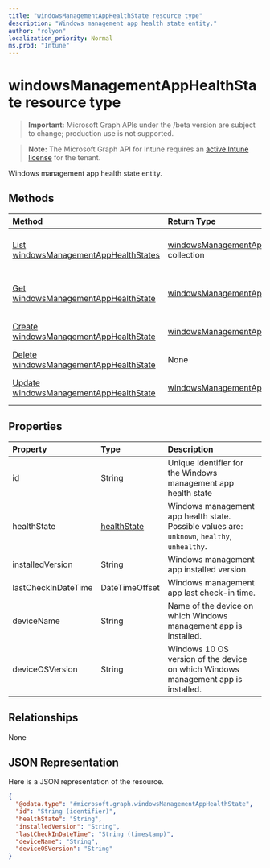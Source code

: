 ```yaml
---
title: "windowsManagementAppHealthState resource type"
description: "Windows management app health state entity."
author: "rolyon"
localization_priority: Normal
ms.prod: "Intune"
---
```


# windowsManagementAppHealthState resource type

> **Important:** Microsoft Graph APIs under the /beta version are subject to change; production use is not supported.

> **Note:** The Microsoft Graph API for Intune requires an [active Intune license](https://go.microsoft.com/fwlink/?linkid=839381) for the tenant.

Windows management app health state entity.

## Methods
|Method|Return Type|Description|
|:---|:---|:---|
|[List windowsManagementAppHealthStates](../api/intune-devices-windowsmanagementapphealthstate-list.md)|[windowsManagementAppHealthState](../resources/intune-devices-windowsmanagementapphealthstate.md) collection|List properties and relationships of the [windowsManagementAppHealthState](../resources/intune-devices-windowsmanagementapphealthstate.md) objects.|
|[Get windowsManagementAppHealthState](../api/intune-devices-windowsmanagementapphealthstate-get.md)|[windowsManagementAppHealthState](../resources/intune-devices-windowsmanagementapphealthstate.md)|Read properties and relationships of the [windowsManagementAppHealthState](../resources/intune-devices-windowsmanagementapphealthstate.md) object.|
|[Create windowsManagementAppHealthState](../api/intune-devices-windowsmanagementapphealthstate-create.md)|[windowsManagementAppHealthState](../resources/intune-devices-windowsmanagementapphealthstate.md)|Create a new [windowsManagementAppHealthState](../resources/intune-devices-windowsmanagementapphealthstate.md) object.|
|[Delete windowsManagementAppHealthState](../api/intune-devices-windowsmanagementapphealthstate-delete.md)|None|Deletes a [windowsManagementAppHealthState](../resources/intune-devices-windowsmanagementapphealthstate.md).|
|[Update windowsManagementAppHealthState](../api/intune-devices-windowsmanagementapphealthstate-update.md)|[windowsManagementAppHealthState](../resources/intune-devices-windowsmanagementapphealthstate.md)|Update the properties of a [windowsManagementAppHealthState](../resources/intune-devices-windowsmanagementapphealthstate.md) object.|

## Properties
|Property|Type|Description|
|:---|:---|:---|
|id|String|Unique Identifier for the Windows management app health state|
|healthState|[healthState](../resources/intune-devices-healthstate.md)|Windows management app health state. Possible values are: `unknown`, `healthy`, `unhealthy`.|
|installedVersion|String|Windows management app installed version.|
|lastCheckInDateTime|DateTimeOffset|Windows management app last check-in time.|
|deviceName|String|Name of the device on which Windows management app is installed.|
|deviceOSVersion|String|Windows 10 OS version of the device on which Windows management app is installed.|

## Relationships
None

## JSON Representation
Here is a JSON representation of the resource.
<!-- {
  "blockType": "resource",
  "keyProperty": "id",
  "@odata.type": "microsoft.graph.windowsManagementAppHealthState"
}
-->
``` json
{
  "@odata.type": "#microsoft.graph.windowsManagementAppHealthState",
  "id": "String (identifier)",
  "healthState": "String",
  "installedVersion": "String",
  "lastCheckInDateTime": "String (timestamp)",
  "deviceName": "String",
  "deviceOSVersion": "String"
}
```





